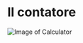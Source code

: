 # Il contatore

![Image of Calculator](https://github.com/markus1090/Javascript-Basics/tree/main/Marco-Borea_Javascript-basics/assets/Images/imgCalc.png)